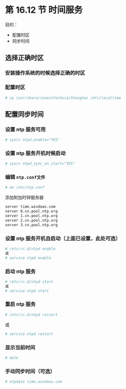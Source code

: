 # 第 16.12 节 时间服务

&#x20;目的：

- 配置时区
- 同步时间

## 选择正确时区

### 安装操作系统的时候选择正确的时区

### 配置时区

```sh
# cp /usr/share/zoneinfo/Asia/Shanghai /etc/localtime
```

## 配置同步时间

### 设置 ntp 服务可用

```sh
# sysrc ntpd_enable="YES"
```

### 设置 ntp 服务开机时候启动

```sh
# sysrc ntpd_sync_on_start="YES"
```

### 编辑 `ntp.conf文件`

```sh
# ee /etc/ntp.conf
```

添加附加时钟服务器

```sh
server time.windows.com
server 0.cn.pool.ntp.org
server 1.cn.pool.ntp.org
server 2.cn.pool.ntp.org
server 3.cn.pool.ntp.org
```

### 设置 ntp 服务开机自启动（上面已设置，此处可选）

```sh
# /etc/rc.d/ntpd enable
或
# service ntpd enable
```

### 启动 ntp 服务

```sh
# /etc/rc.d/ntpd start
或
# service ntpd start
```

### 重启 ntp 服务

```sh
# /etc/rc.d/ntpd restart
```

或

```sh
# service ntpd restart
```

### 显示当前时间

```sh
# date
```

### 手动同步时间（可选）

```sh
# ntpdate time.windows.com
```

